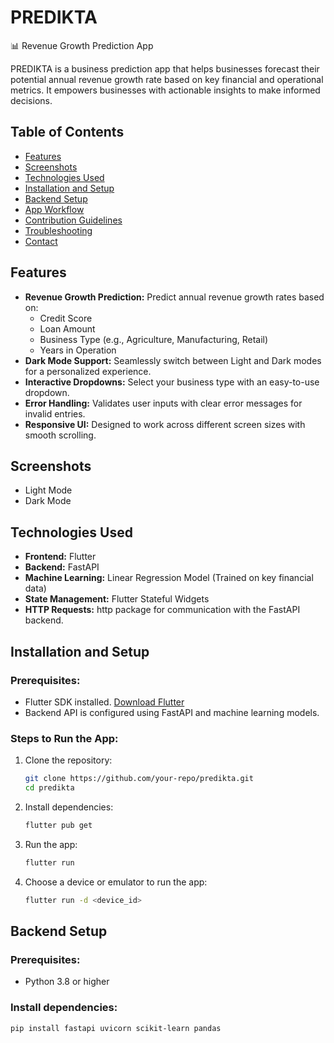# PREDIKTA
📊 Revenue Growth Prediction App

PREDIKTA is a business prediction app that helps businesses forecast their potential annual revenue growth rate based on key financial and operational metrics. It empowers businesses with actionable insights to make informed decisions.

## Table of Contents
- [Features](#features)
- [Screenshots](#screenshots)
- [Technologies Used](#technologies-used)
- [Installation and Setup](#installation-and-setup)
- [Backend Setup](#backend-setup)
- [App Workflow](#app-workflow)
- [Contribution Guidelines](#contribution-guidelines)
- [Troubleshooting](#troubleshooting)
- [Contact](#contact)

## Features
- **Revenue Growth Prediction:** Predict annual revenue growth rates based on:
  - Credit Score
  - Loan Amount
  - Business Type (e.g., Agriculture, Manufacturing, Retail)
  - Years in Operation
- **Dark Mode Support:** Seamlessly switch between Light and Dark modes for a personalized experience.
- **Interactive Dropdowns:** Select your business type with an easy-to-use dropdown.
- **Error Handling:** Validates user inputs with clear error messages for invalid entries.
- **Responsive UI:** Designed to work across different screen sizes with smooth scrolling.

## Screenshots
- Light Mode
- Dark Mode

## Technologies Used
- **Frontend:** Flutter
- **Backend:** FastAPI
- **Machine Learning:** Linear Regression Model (Trained on key financial data)
- **State Management:** Flutter Stateful Widgets
- **HTTP Requests:** http package for communication with the FastAPI backend.

## Installation and Setup
### Prerequisites:
- Flutter SDK installed. [Download Flutter](https://flutter.dev/docs/get-started/install)
- Backend API is configured using FastAPI and machine learning models.

### Steps to Run the App:
1. Clone the repository:
    ```bash
    git clone https://github.com/your-repo/predikta.git
    cd predikta
    ```
2. Install dependencies:
    ```bash
    flutter pub get
    ```
3. Run the app:
    ```bash
    flutter run
    ```
4. Choose a device or emulator to run the app:
    ```bash
    flutter run -d <device_id>
    ```

## Backend Setup
### Prerequisites:
- Python 3.8 or higher

### Install dependencies:
```bash
pip install fastapi uvicorn scikit-learn pandas
